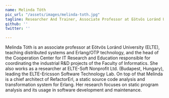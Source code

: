 ```yaml
---
name: Melinda Tóth
pic_url: "/assets/images/melinda-toth.jpg"
tagline: Researcher And Trainer, Associate Professor at Eötvös Loránd University
github: ''
twitter: ''

---
```

Melinda Tóth is an associate professor at Eötvös Loránd University (ELTE), teaching distributed systems and Erlang/OTP technology, and the head of the Cooperation Center for IT Research and Education responsible for coordinating the industrial R&D projects of the Faculty of Informatics.  She also works as a researcher at ELTE-Soft Nonprofit Ltd. (Budapest, Hungary), leading the ELTE-Ericsson Software Technology Lab. On top of that Melinda is a chief architect of RefactorErl, a static source code analysis and transformation system for Erlang. Her research focuses on static program analysis and its usage in software development and maintenance. 